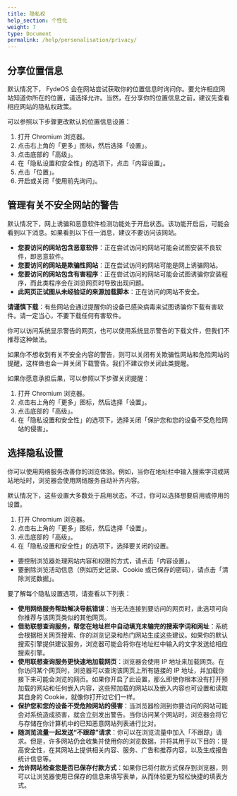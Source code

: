 ```yaml
---
title: 隐私权
help_section: 个性化
weight: 7
type: Document
permalink: /help/personalisation/privacy/
---
```


## 分享位置信息

默认情况下， FydeOS 会在网站尝试获取你的位置信息时询问你。要允许相应网站知道你所在的位置，请选择允许。当然，在分享你的位置信息之前，建议先查看相应网站的隐私权政策。

可以参照以下步骤更改默认的位置信息设置：
1. 打开 Chromium 浏览器。
2. 点击右上角的「更多」图标，然后选择「设置」。
3. 点击底部的「高级」。
4. 在「隐私设置和安全性」的选项下，点击「内容设置」。
5. 点击「位置」。
6. 开启或关闭「使用前先询问」。

## 管理有关不安全网站的警告

默认情况下，网上诱骗和恶意软件检测功能处于开启状态。该功能开启后，可能会看到以下消息。如果看到以下任一消息，建议不要访问该网站。

- **您要访问的网站包含恶意软件**：正在尝试访问的网站可能会试图安装不良软件，即恶意软件。
- **您要访问的网站是欺骗性网站**：正在尝试访问的网站可能是网上诱骗网站。
- **您要访问的网站包含有害程序**：正在尝试访问的网站可能会试图诱骗你安装程序，而此类程序会在浏览网页时导致出现问题。
- **此网页正试图从未经验证的来源加载脚本**：正在访问的网站不安全。

**请谨慎下载**：有些网站会通过提醒你的设备已感染病毒来试图诱骗你下载有害软件。请一定当心，不要下载任何有害软件。

你可以访问系统显示警告的网页，也可以使用系统显示警告的下载文件，但我们不推荐这种做法。

如果你不想收到有关不安全内容的警告，则可以关闭有关欺骗性网站和危险网站的提醒，这样做也会一并关闭下载警告。我们不建议你关闭此类提醒。

如果你愿意承担后果，可以参照以下步骤关闭提醒：

1. 打开 Chromium 浏览器。
2. 点击右上角的「更多」图标，然后选择「设置」。
3. 点击底部的「高级」。
4. 在「隐私设置和安全性」的选项下，选择关闭「保护您和您的设备不受危险网站的侵害」。

## 选择隐私设置

你可以使用网络服务改善你的浏览体验。例如，当你在地址栏中输入搜索字词或网站地址时，浏览器会使用网络服务自动补齐内容。

默认情况下，这些设置大多数处于启用状态。不过，你可以选择想要启用或停用的设置。

1. 打开 Chromium 浏览器。
2. 点击右上角的「更多」图标，然后选择「设置」。
3. 点击底部的「高级」。
4. 在「隐私设置和安全性」的选项下，选择要关闭的设置。
 - 要控制浏览器处理网站内容和权限的方式，请点击「内容设置」。
 - 要删除浏览活动信息（例如历史记录、Cookie 或已保存的密码），请点击「清除浏览数据」。

要了解每个隐私设置选项，请查看以下列表：

- **使用网络服务帮助解决导航错误**：当无法连接到要访问的网页时，此选项可向你推荐与该网页类似的其他网页。
- **借助联想查询服务，帮您在地址栏中自动填充未输完的搜索字词和网址**：系统会根据相关网页搜索、你的浏览记录和热门网站生成这些建议。如果你的默认搜索引擎提供建议服务，浏览器可能会将你在地址栏中输入的文字发送给相应搜索引擎。
- **使用联想查询服务更快速地加载网页**：浏览器会使用 IP 地址来加载网页。在你访问某个网页时，浏览器可以查询该网页上所有链接的 IP 地址，并加载你接下来可能会浏览的网页。如果你开启了此设置，那么即使你根本没有打开预加载的网站和任何嵌入内容，这些预加载的网站以及嵌入内容也可设置和读取其自身的 Cookie，就像你打开过它们一样。
- **保护您和您的设备不受危险网站的侵害**：当浏览器检测到你要访问的网站可能会对系统造成损害，就会立刻发出警告。当你访问某个网站时，浏览器会将它与存储在你计算机中的已知恶意网站列表进行比对。
- **随浏览流量一起发送“不跟踪”请求**：你可以在浏览流量中加入「不跟踪」请求。但是，许多网站仍会收集并使用你的浏览数据，并将其用于以下目的：提高安全性，在其网站上提供相关内容、服务、广告和推荐内容，以及生成报告统计信息等。
- **允许网站检查您是否已保存付款方式**：如果你已将付款方式保存到浏览器，则可以让浏览器使用已保存的信息来填写表单，从而体验更为轻松快捷的填表方式。


